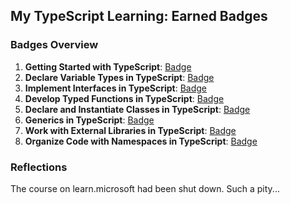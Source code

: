 ## My TypeScript Learning: Earned Badges

### Badges Overview

1. **Getting Started with TypeScript**: [Badge](https://learn.microsoft.com/en-us/training/modules/typescript-get-started/)
2. **Declare Variable Types in TypeScript**: [Badge](badge-link)
3. **Implement Interfaces in TypeScript**: [Badge](badge-link)
4. **Develop Typed Functions in TypeScript**: [Badge](badge-link)
5. **Declare and Instantiate Classes in TypeScript**: [Badge](badge-link)
6. **Generics in TypeScript**: [Badge](badge-link)
7. **Work with External Libraries in TypeScript**: [Badge](badge-link)
8. **Organize Code with Namespaces in TypeScript**: [Badge](badge-link)

### Reflections

The course on learn.microsoft had been shut down. Such a pity...
